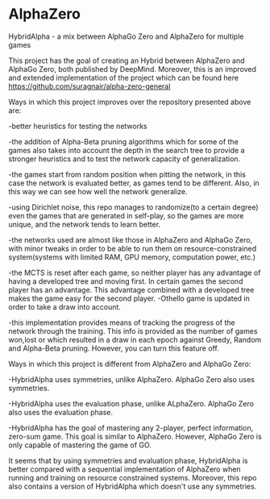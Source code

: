 # AlphaZero
HybridAlpha - a mix between AlphaGo Zero and AlphaZero for multiple games

This project has the goal of creating an Hybrid between AlphaZero and AlphaGo Zero, both published by DeepMind.
Moreover, this is an improved and extended implementation of the project which can be found here https://github.com/suragnair/alpha-zero-general

Ways in which this project improves over the repository presented above are:

-better heuristics for testing the networks

-the addition of Alpha-Beta pruning algorithms which for some of the games also takes into account the depth in the search tree to provide a stronger heuristics and to test the network capacity of generalization.

-the games start from random position when pitting the network, in this case the network is evaluated better, as games tend to be different. Also, in this way we can see how well the network generalize.

-using Dirichlet noise, this repo manages to randomize(to a certain degree) even the games that are generated in self-play, so the games are more unique, and the network tends to learn better.

-the networks used are almost like those in AlphaZero and AlphaGo Zero, with minor tweaks in order to be able to run them on resource-constrained system(systems with limited RAM, GPU memory, computation power, etc.)

-the MCTS is reset after each game, so neither player has any advantage of having a developed tree and moving first. In certain games the second player has an advantage. This advantage combined with a developed tree makes the game easy for the second player.
-Othello game is updated in order to take a draw into account.

-this implementation provides means of tracking the progress of the network through the training. This info is provided as the number of games won,lost or which resulted in a draw in each epoch against Greedy, Random and Alpha-Beta pruning. However, you can turn this feature off.

Ways in which this project is different from AlphaZero and AlphaGo Zero:

-HybridAlpha uses symmetries, unlike AlphaZero. AlphaGo Zero also uses symmetries.

-HybridAlpha uses the evaluation phase, unlike ALphaZero. AlphaGo Zero also uses the evaluation phase.

-HybridAlpha has the goal of mastering any 2-player, perfect information, zero-sum game. This goal is similar to AlphaZero. However, AlphaGo Zero is only capable of mastering the game of GO.

It seems that by using symmetries and evaluation phase, HybridAlpha is better compared with a sequential implementation of AlphaZero when running and training on resource constrained systems.
Moreover, this repo also contains a version of HybridAlpha which doesn't use any symmetries.


